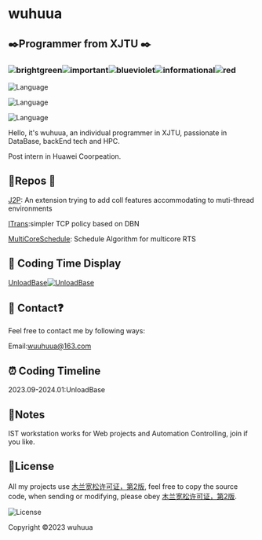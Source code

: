 #  wuhuua

## :black_nib:Programmer from XJTU :black_nib:

### ![brightgreen](https://img.shields.io/badge/-Post_intern_in_Huawei-brightgreen)![important](https://img.shields.io/badge/-graduate_student_in_xjtu-important)![blueviolet](https://img.shields.io/badge/-HPC-blueviolet)![informational](https://img.shields.io/badge/-DataBase-informational)![red](https://img.shields.io/badge/-Xi'an-red)

![Language](https://img.shields.io/badge/language-java-brightgreen)

![Language](https://img.shields.io/badge/language-c++-brightgreen)

![Language](https://img.shields.io/badge/language-golang-brightgreen)

Hello, it's wuhuua, an individual programmer in XJTU, passionate in DataBase, backEnd tech and HPC.

Post intern in Huawei Coorpeation.


## :whale:Repos :feet:

[J2P](https://github.com/wuhuua/J2P): An extension trying to add coll features accommodating to muti-thread environments

[ITrans](https://github.com/wuhuua/ITrans):simpler TCP policy based on DBN

[MultiCoreSchedule](https://github.com/wuhuua/Multicoreschedule): Schedule Algorithm for multicore RTS

## :articulated_lorry: Coding Time Display

[UnloadBase](https://github.com/TuNNan2003/UnloadBase)[![UnloadBase](https://wakatime.com/badge/user/e4826945-9108-492a-9ac8-2bc8d7dfb994/project/ac35ffd3-95b2-4e3d-90d3-c5b6e2ade501.svg)](https://wakatime.com/badge/user/e4826945-9108-492a-9ac8-2bc8d7dfb994/project/ac35ffd3-95b2-4e3d-90d3-c5b6e2ade501)

## :thinking: Contact:question:
Feel free to contact me by following ways:

Email:wuuhuua@163.com


## :alarm_clock: Coding Timeline
2023.09-2024.01:UnloadBase

## :memo:Notes

IST workstation works for Web projects and Automation Controlling,  join if you like.

## :sparkling_heart:License

All my projects use [木兰宽松许可证，第2版](https://license.coscl.org.cn/MulanPSL2), feel free to copy the source code, when sending or modifying, please obey [木兰宽松许可证，第2版](https://license.coscl.org.cn/MulanPSL2).

![License](https://img.shields.io/badge/license-MuLan-yellow)



Copyright :copyright:2023 wuhuua
